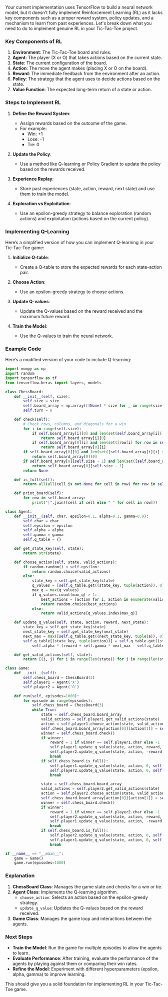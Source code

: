 Your current implementation uses TensorFlow to build a neural network model, but it doesn't fully implement Reinforcement Learning (RL) as it lacks key components such as a proper reward system, policy updates, and a mechanism to learn from past experiences. Let's break down what you need to do to implement genuine RL in your Tic-Tac-Toe project.

### Key Components of RL

1. **Environment**: The Tic-Tac-Toe board and rules.
2. **Agent**: The player (X or O) that takes actions based on the current state.
3. **State**: The current configuration of the board.
4. **Action**: The move the agent makes (placing X or O on the board).
5. **Reward**: The immediate feedback from the environment after an action.
6. **Policy**: The strategy that the agent uses to decide actions based on the state.
7. **Value Function**: The expected long-term return of a state or action.

### Steps to Implement RL

1. **Define the Reward System**:

   - Assign rewards based on the outcome of the game.
   - For example:
     - Win: +1
     - Lose: -1
     - Tie: 0
2. **Update the Policy**:

   - Use a method like Q-learning or Policy Gradient to update the policy based on the rewards received.
3. **Experience Replay**:

   - Store past experiences (state, action, reward, next state) and use them to train the model.
4. **Exploration vs Exploitation**:

   - Use an epsilon-greedy strategy to balance exploration (random actions) and exploitation (actions based on the current policy).

### Implementing Q-Learning

Here’s a simplified version of how you can implement Q-learning in your Tic-Tac-Toe game:

1. **Initialize Q-table**:

   - Create a Q-table to store the expected rewards for each state-action pair.
2. **Choose Action**:

   - Use an epsilon-greedy strategy to choose actions.
3. **Update Q-values**:

   - Update the Q-values based on the reward received and the maximum future reward.
4. **Train the Model**:

   - Use the Q-values to train the neural network.

### Example Code

Here’s a modified version of your code to include Q-learning:

```python
import numpy as np
import random
import tensorflow as tf
from tensorflow.keras import layers, models

class ChessBoard:
    def __init__(self, size):
        self.size = size
        self.board_array = np.array([[None] * size for _ in range(size)])
        self.turn = 0

    def check(self):
        # Check rows, columns, and diagonals for a win
        for i in range(self.size):
            if self.board_array[i][0] and len(set(self.board_array[i])) == 1:
                return self.board_array[i][0]
            if self.board_array[0][i] and len(set([row[i] for row in self.board_array])) == 1:
                return self.board_array[0][i]
        if self.board_array[0][0] and len(set([self.board_array[i][i] for i in range(self.size)])) == 1:
            return self.board_array[0][0]
        if self.board_array[0][self.size - 1] and len(set([self.board_array[i][self.size - 1 - i] for i in range(self.size)])) == 1:
            return self.board_array[0][self.size - 1]
        return None

    def is_full(self):
        return all(all(cell is not None for cell in row) for row in self.board_array)

    def print_board(self):
        for row in self.board_array:
            print("|".join([cell if cell else " " for cell in row]))

class Agent:
    def __init__(self, char, epsilon=0.1, alpha=0.1, gamma=0.9):
        self.char = char
        self.epsilon = epsilon
        self.alpha = alpha
        self.gamma = gamma
        self.q_table = {}

    def get_state_key(self, state):
        return str(state)

    def choose_action(self, state, valid_actions):
        if random.random() < self.epsilon:
            return random.choice(valid_actions)
        else:
            state_key = self.get_state_key(state)
            q_values = [self.q_table.get((state_key, tuple(action)), 0) for action in valid_actions]
            max_q = max(q_values)
            if q_values.count(max_q) > 1:
                best_actions = [action for i, action in enumerate(valid_actions) if q_values[i] == max_q]
                return random.choice(best_actions)
            else:
                return valid_actions[q_values.index(max_q)]

    def update_q_value(self, state, action, reward, next_state):
        state_key = self.get_state_key(state)
        next_state_key = self.get_state_key(next_state)
        next_max = max([self.q_table.get((next_state_key, tuple(a)), 0) for a in self.get_valid_actions(next_state)])
        self.q_table[(state_key, tuple(action))] = self.q_table.get((state_key, tuple(action)), 0) + \
            self.alpha * (reward + self.gamma * next_max - self.q_table.get((state_key, tuple(action)), 0))

    def get_valid_actions(self, state):
        return [(i, j) for i in range(len(state)) for j in range(len(state[i])) if state[i][j] is None]

class Game:
    def __init__(self):
        self.chess_board = ChessBoard(3)
        self.player1 = Agent('X')
        self.player2 = Agent('O')

    def run(self, episodes=1000):
        for episode in range(episodes):
            self.chess_board = ChessBoard(3)
            while True:
                state = self.chess_board.board_array
                valid_actions = self.player1.get_valid_actions(state)
                action = self.player1.choose_action(state, valid_actions)
                self.chess_board.board_array[action[0]][action[1]] = self.player1.char
                winner = self.chess_board.check()
                if winner:
                    reward = 1 if winner == self.player1.char else -1
                    self.player1.update_q_value(state, action, reward, self.chess_board.board_array)
                    self.player2.update_q_value(state, action, -reward, self.chess_board.board_array)
                    break
                if self.chess_board.is_full():
                    self.player1.update_q_value(state, action, 0, self.chess_board.board_array)
                    self.player2.update_q_value(state, action, 0, self.chess_board.board_array)
                    break

                state = self.chess_board.board_array
                valid_actions = self.player2.get_valid_actions(state)
                action = self.player2.choose_action(state, valid_actions)
                self.chess_board.board_array[action[0]][action[1]] = self.player2.char
                winner = self.chess_board.check()
                if winner:
                    reward = 1 if winner == self.player2.char else -1
                    self.player2.update_q_value(state, action, reward, self.chess_board.board_array)
                    self.player1.update_q_value(state, action, -reward, self.chess_board.board_array)
                    break
                if self.chess_board.is_full():
                    self.player2.update_q_value(state, action, 0, self.chess_board.board_array)
                    self.player1.update_q_value(state, action, 0, self.chess_board.board_array)
                    break

if __name__ == "__main__":
    game = Game()
    game.run(episodes=1000)
```

### Explanation

1. **ChessBoard Class**: Manages the game state and checks for a win or tie.
2. **Agent Class**: Implements the Q-learning algorithm.
   - `choose_action`: Selects an action based on the epsilon-greedy strategy.
   - `update_q_value`: Updates the Q-values based on the reward received.
3. **Game Class**: Manages the game loop and interactions between the agents.

### Next Steps

- **Train the Model**: Run the game for multiple episodes to allow the agents to learn.
- **Evaluate Performance**: After training, evaluate the performance of the agents by playing against them or comparing their win rates.
- **Refine the Model**: Experiment with different hyperparameters (epsilon, alpha, gamma) to improve learning.

This should give you a solid foundation for implementing RL in your Tic-Tac-Toe game.
